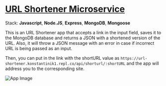 # [URL Shortener Microservice](https://www.freecodecamp.org/learn/back-end-development-and-apis/back-end-development-and-apis-projects/url-shortener-microservice)

Stack: **Javascript**, **Node.JS**, **Express**, **MongoDB**, **Mongoose**

This is an URL Shortener app that accepts a link in the input field, saves it to the MongoDB database and returns a JSON with a shortened version of the URL. Also, it will throw a JSON message with an error in case if incorrect URL is being passed as an input.

Then, you can put in the link with the shortURL value as `https://url-shortener.konstantinik1.repl.co/api/shorturl/:shortURL` and the app will address you to the corresponding site.

![App Image](https://i.imgur.com/WUtHpsM.png)
